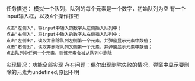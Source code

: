 任务描述：
    模拟一个队列，队列的每个元素是一个数字，初始队列为空
    有一个input输入框，以及4个操作按钮

    点击"左侧入"，将input中输入的数字从左侧插入队列中；
    点击"右侧入"，将input中输入的数字从右侧插入队列中；
    点击"左侧出"，读取并删除队列左侧第一个元素，并弹窗显示元素中数值；
    点击"右侧出"，读取并删除队列又侧第一个元素，并弹窗显示元素中数值；
    点击队列中任何一个元素，则该元素会被从队列中删除
    
实现情况：功能全部实现
存在问题：偶尔出现删除失败的情况，弹窗中显示要删除的元素为undefined,原因不明
